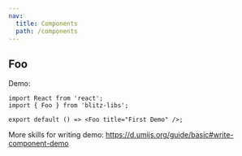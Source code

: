 ```yaml
---
nav:
  title: Components
  path: /components
---
```


## Foo

Demo:

```tsx
import React from 'react';
import { Foo } from 'blitz-libs';

export default () => <Foo title="First Demo" />;
```

More skills for writing demo: https://d.umijs.org/guide/basic#write-component-demo
